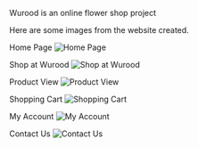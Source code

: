 Wurood is an online flower shop project 

Here are some images from the website created. 

Home Page 
![Home Page](https://user-images.githubusercontent.com/80001459/119236730-ad518000-bb41-11eb-8c41-cefb5a07c483.png)


Shop at Wurood 
![Shop at Wurood](https://user-images.githubusercontent.com/80001459/119236806-1638f800-bb42-11eb-808a-950322aa6d41.png)


Product View
![Product View](https://user-images.githubusercontent.com/80001459/119236816-1d600600-bb42-11eb-9b91-7c09e5363237.png)


Shopping Cart
![Shopping Cart](https://user-images.githubusercontent.com/80001459/119236825-23ee7d80-bb42-11eb-9084-3cd3e5d1591b.png)


My Account 
![My Account](https://user-images.githubusercontent.com/80001459/119236837-35378a00-bb42-11eb-8258-2b3675f9c08a.png)


Contact Us
![Contact Us](https://user-images.githubusercontent.com/80001459/119236846-408ab580-bb42-11eb-809e-c008cd82aa33.png)
